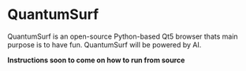 # QuantumSurf
QuantumSurf is an open-source Python-based Qt5 browser thats main purpose is to have fun.
QuantumSurf will be powered by AI.


**Instructions soon to come on how to run from source**
